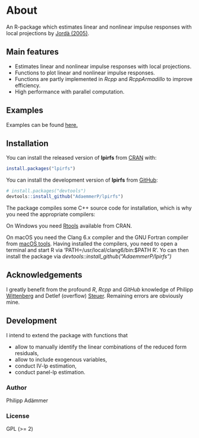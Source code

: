 
<!-- README.md is generated from README.Rmd. Please edit that file -->

<!-- # lpirfs [![CRAN Version](https://www.r-pkg.org/badges/version/lpirfs)](https://CRAN.R-project.org/package=lpirfs) -->

<!-- [![Downloads](https://cranlogs.r-pkg.org/badges/lpirfs)](https://CRAN.R-project.org/package=lpirfs) -->

<!-- [![Total Downloads](https://cranlogs.r-pkg.org/badges/grand-total/lpirfs?color=orange)](https://CRAN.R-project.org/package=lpirfs) -->

<!-- [![Build Status](https://travis-ci.com/AdaemmerP/lpirfs.svg)](https://travis-ci.com/AdaemmerP/lpirfs) -->

<!-- [![Coverage Status](https://codecov.io/gh/adaemmerp/lpirfs/graph/badge.svg)](https://codecov.io/github/adaemmerp/lpirfs?branch=master) -->

# About

An R-package which estimates linear and nonlinear impulse responses with
local projections by [Jordà
(2005)](https://www.aeaweb.org/articles?id=10.1257/0002828053828518).

## Main features

  - Estimates linear and nonlinear impulse responses with local
    projections.
  - Functions to plot linear and nonlinear impulse responses.
  - Functions are partly implemented in *Rcpp* and *RcppArmadillo* to
    improve efficiency.
  - High performance with parallel computation.

## Examples

Examples can be found
[here.](https://adaemmerp.github.io/lpirfs/README_docs.html)

## Installation

You can install the released version of **lpirfs** from
[CRAN](https://CRAN.R-project.org) with:

``` r
install.packages("lpirfs")
```

You can install the development version of **lpirfs** from
[GitHub](https://github.com/):

``` r
# install.packages("devtools")
devtools::install_github("AdaemmerP/lpirfs")
```

The package compiles some C++ source code for installation, which is why
you need the appropriate compilers:

On Windows you need
[Rtools](https://cran.r-project.org/bin/windows/Rtools/) available from
CRAN.

On macOS you need the Clang 6.x compiler and the GNU Fortran compiler
from [macOS tools](https://cran.r-project.org/bin/macosx/tools/). Having
installed the compilers, you need to open a terminal and start R via
‘PATH=/usr/local/clang6/bin:$PATH R’. Yo can then install the package
via *devtools::install\_github(“AdaemmerP/lpirfs”)*

## Acknowledgements

I greatly benefit from the profound *R*, *Rcpp* and *GitHub* knowledge
of Philipp [Wittenberg](https://github.com/wittenberg) and Detlef
(overflow) [Steuer](https://github.com/dsteuer). Remaining errors are
obviously mine.

## Development

I intend to extend the package with functions that

  - allow to manually identify the linear combinations of the reduced
    form residuals,
  - allow to include exogenous variables,
  - conduct IV-lp estimation,
  - conduct panel-lp estimation.

### Author

Philipp Adämmer

### License

GPL (\>= 2)
